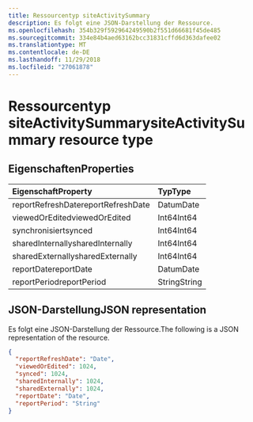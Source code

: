 ```yaml
---
title: Ressourcentyp siteActivitySummary
description: Es folgt eine JSON-Darstellung der Ressource.
ms.openlocfilehash: 354b329f592964249590b2f551d66681f45de485
ms.sourcegitcommit: 334e84b4aed63162bcc31831cffd6d363dafee02
ms.translationtype: MT
ms.contentlocale: de-DE
ms.lasthandoff: 11/29/2018
ms.locfileid: "27061878"
---
```

# <a name="siteactivitysummary-resource-type"></a><span data-ttu-id="b2013-103">Ressourcentyp siteActivitySummary</span><span class="sxs-lookup"><span data-stu-id="b2013-103">siteActivitySummary resource type</span></span>

## <a name="properties"></a><span data-ttu-id="b2013-104">Eigenschaften</span><span class="sxs-lookup"><span data-stu-id="b2013-104">Properties</span></span>

| <span data-ttu-id="b2013-105">Eigenschaft</span><span class="sxs-lookup"><span data-stu-id="b2013-105">Property</span></span>          | <span data-ttu-id="b2013-106">Typ</span><span class="sxs-lookup"><span data-stu-id="b2013-106">Type</span></span>   |
| :---------------- | :----- |
| <span data-ttu-id="b2013-107">reportRefreshDate</span><span class="sxs-lookup"><span data-stu-id="b2013-107">reportRefreshDate</span></span> | <span data-ttu-id="b2013-108">Datum</span><span class="sxs-lookup"><span data-stu-id="b2013-108">Date</span></span>   |
| <span data-ttu-id="b2013-109">viewedOrEdited</span><span class="sxs-lookup"><span data-stu-id="b2013-109">viewedOrEdited</span></span>    | <span data-ttu-id="b2013-110">Int64</span><span class="sxs-lookup"><span data-stu-id="b2013-110">Int64</span></span>  |
| <span data-ttu-id="b2013-111">synchronisiert</span><span class="sxs-lookup"><span data-stu-id="b2013-111">synced</span></span>            | <span data-ttu-id="b2013-112">Int64</span><span class="sxs-lookup"><span data-stu-id="b2013-112">Int64</span></span>  |
| <span data-ttu-id="b2013-113">sharedInternally</span><span class="sxs-lookup"><span data-stu-id="b2013-113">sharedInternally</span></span>  | <span data-ttu-id="b2013-114">Int64</span><span class="sxs-lookup"><span data-stu-id="b2013-114">Int64</span></span>  |
| <span data-ttu-id="b2013-115">sharedExternally</span><span class="sxs-lookup"><span data-stu-id="b2013-115">sharedExternally</span></span>  | <span data-ttu-id="b2013-116">Int64</span><span class="sxs-lookup"><span data-stu-id="b2013-116">Int64</span></span>  |
| <span data-ttu-id="b2013-117">reportDate</span><span class="sxs-lookup"><span data-stu-id="b2013-117">reportDate</span></span>        | <span data-ttu-id="b2013-118">Datum</span><span class="sxs-lookup"><span data-stu-id="b2013-118">Date</span></span>   |
| <span data-ttu-id="b2013-119">reportPeriod</span><span class="sxs-lookup"><span data-stu-id="b2013-119">reportPeriod</span></span>      | <span data-ttu-id="b2013-120">String</span><span class="sxs-lookup"><span data-stu-id="b2013-120">String</span></span> |

## <a name="json-representation"></a><span data-ttu-id="b2013-121">JSON-Darstellung</span><span class="sxs-lookup"><span data-stu-id="b2013-121">JSON representation</span></span>

<span data-ttu-id="b2013-122">Es folgt eine JSON-Darstellung der Ressource.</span><span class="sxs-lookup"><span data-stu-id="b2013-122">The following is a JSON representation of the resource.</span></span>

<!-- {
  "blockType": "resource",
  "@odata.type": "microsoft.graph.siteActivitySummary"
} -->

```json
{
  "reportRefreshDate": "Date", 
  "viewedOrEdited": 1024, 
  "synced": 1024, 
  "sharedInternally": 1024, 
  "sharedExternally": 1024, 
  "reportDate": "Date", 
  "reportPeriod": "String"
}
```
